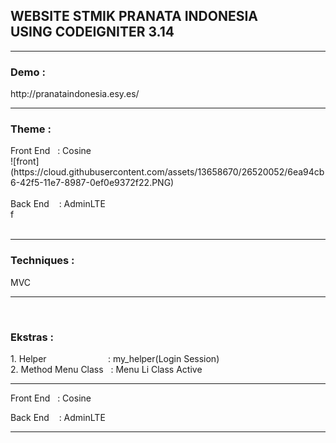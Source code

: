 <h2>WEBSITE STMIK PRANATA INDONESIA<br> USING CODEIGNITER 3.14</h2>
<hr>

<h3>Demo :</h3>
http://pranataindonesia.esy.es/
<hr>

<h3>Theme : </h3>
Front End &nbsp;&nbsp;: Cosine
<br>
![front](https://cloud.githubusercontent.com/assets/13658670/26520052/6ea94cb6-42f5-11e7-8987-0ef0e9372f22.PNG)
<br><br>
Back End &nbsp; &nbsp;: AdminLTE
<br>
f
<br><br>
<hr>

<h3>Techniques : </h3>MVC
<hr>&nbsp;

<h3>Ekstras : </h3>
1. Helper &nbsp; &nbsp; &nbsp; &nbsp; &nbsp; &nbsp; &nbsp; &nbsp; &nbsp; &nbsp; &nbsp; &nbsp;&nbsp;: my_helper(Login Session)
<br>
2. Method Menu Class &nbsp;&nbsp;: Menu Li Class Active
<hr>


Front End &nbsp;&nbsp;: Cosine <br>

Back End &nbsp; &nbsp;: AdminLTE <br>
<hr>
